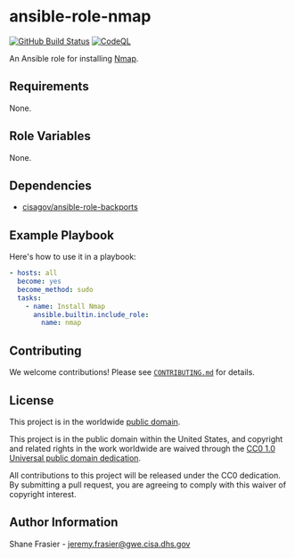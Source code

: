 # ansible-role-nmap #

[![GitHub Build Status](https://github.com/cisagov/ansible-role-nmap/workflows/build/badge.svg)](https://github.com/cisagov/ansible-role-nmap/actions)
[![CodeQL](https://github.com/cisagov/ansible-role-nmap/workflows/CodeQL/badge.svg)](https://github.com/cisagov/ansible-role-nmap/actions/workflows/codeql-analysis.yml)

An Ansible role for installing [Nmap](https://nmap.org/).

## Requirements ##

None.

## Role Variables ##

None.

<!--
| Variable | Description | Default | Required |
|----------|-------------|---------|----------|
| optional_variable | Describe its purpose. | `default_value` | No |
| required_variable | Describe its purpose. | n/a | Yes |
-->

## Dependencies ##

- [cisagov/ansible-role-backports](https://github.com/cisagov/ansible-role-backports)

## Example Playbook ##

Here's how to use it in a playbook:

```yaml
- hosts: all
  become: yes
  become_method: sudo
  tasks:
    - name: Install Nmap
      ansible.builtin.include_role:
        name: nmap
```

## Contributing ##

We welcome contributions!  Please see [`CONTRIBUTING.md`](CONTRIBUTING.md) for
details.

## License ##

This project is in the worldwide [public domain](LICENSE).

This project is in the public domain within the United States, and
copyright and related rights in the work worldwide are waived through
the [CC0 1.0 Universal public domain
dedication](https://creativecommons.org/publicdomain/zero/1.0/).

All contributions to this project will be released under the CC0
dedication. By submitting a pull request, you are agreeing to comply
with this waiver of copyright interest.

## Author Information ##

Shane Frasier - <jeremy.frasier@gwe.cisa.dhs.gov>
